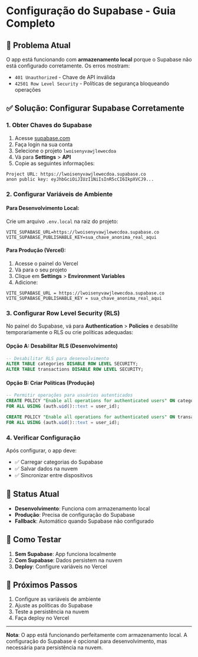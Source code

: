 # Configuração do Supabase - Guia Completo

## 🚨 Problema Atual

O app está funcionando com **armazenamento local** porque o Supabase não está configurado corretamente. Os erros mostram:

- `401 Unauthorized` - Chave de API inválida
- `42501 Row Level Security` - Políticas de segurança bloqueando operações

## ✅ Solução: Configurar Supabase Corretamente

### 1. **Obter Chaves do Supabase**

1. Acesse [supabase.com](https://supabase.com)
2. Faça login na sua conta
3. Selecione o projeto `lwoisenyvawjlewecdoa`
4. Vá para **Settings** > **API**
5. Copie as seguintes informações:

```
Project URL: https://lwoisenyvawjlewecdoa.supabase.co
anon public key: eyJhbGciOiJIUzI1NiIsInR5cCI6IkpXVCJ9...
```

### 2. **Configurar Variáveis de Ambiente**

#### Para Desenvolvimento Local:
Crie um arquivo `.env.local` na raiz do projeto:

```env
VITE_SUPABASE_URL=https://lwoisenyvawjlewecdoa.supabase.co
VITE_SUPABASE_PUBLISHABLE_KEY=sua_chave_anonima_real_aqui
```

#### Para Produção (Vercel):
1. Acesse o painel do Vercel
2. Vá para o seu projeto
3. Clique em **Settings** > **Environment Variables**
4. Adicione:

```
VITE_SUPABASE_URL = https://lwoisenyvawjlewecdoa.supabase.co
VITE_SUPABASE_PUBLISHABLE_KEY = sua_chave_anonima_real_aqui
```

### 3. **Configurar Row Level Security (RLS)**

No painel do Supabase, vá para **Authentication** > **Policies** e desabilite temporariamente o RLS ou crie políticas adequadas:

#### Opção A: Desabilitar RLS (Desenvolvimento)
```sql
-- Desabilitar RLS para desenvolvimento
ALTER TABLE categories DISABLE ROW LEVEL SECURITY;
ALTER TABLE transactions DISABLE ROW LEVEL SECURITY;
```

#### Opção B: Criar Políticas (Produção)
```sql
-- Permitir operações para usuários autenticados
CREATE POLICY "Enable all operations for authenticated users" ON categories
FOR ALL USING (auth.uid()::text = user_id);

CREATE POLICY "Enable all operations for authenticated users" ON transactions
FOR ALL USING (auth.uid()::text = user_id);
```

### 4. **Verificar Configuração**

Após configurar, o app deve:
- ✅ Carregar categorias do Supabase
- ✅ Salvar dados na nuvem
- ✅ Sincronizar entre dispositivos

## 🔧 **Status Atual**

- **Desenvolvimento**: Funciona com armazenamento local
- **Produção**: Precisa de configuração do Supabase
- **Fallback**: Automático quando Supabase não configurado

## 📱 **Como Testar**

1. **Sem Supabase**: App funciona localmente
2. **Com Supabase**: Dados persistem na nuvem
3. **Deploy**: Configure variáveis no Vercel

## 🎯 **Próximos Passos**

1. Configure as variáveis de ambiente
2. Ajuste as políticas do Supabase
3. Teste a persistência na nuvem
4. Faça deploy no Vercel

---

**Nota**: O app está funcionando perfeitamente com armazenamento local. A configuração do Supabase é opcional para desenvolvimento, mas necessária para persistência na nuvem.

